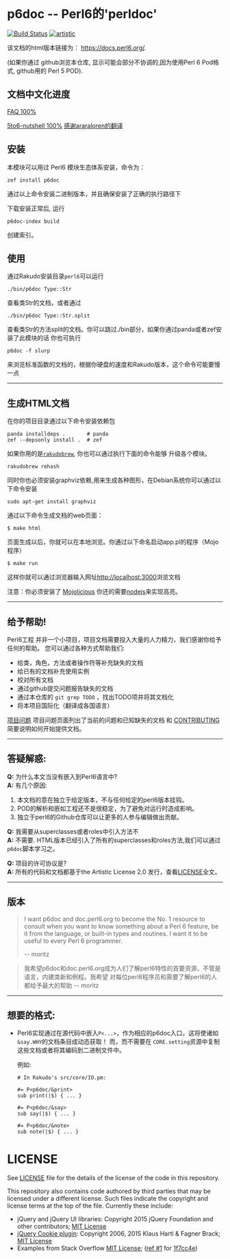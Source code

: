 # p6doc -- Perl6的'perldoc'

[![Build Status](https://travis-ci.org/perl6/doc.svg?branch=master)](https://travis-ci.org/perl6/doc) [![artistic](https://img.shields.io/badge/license-Artistic%202.0-blue.svg?style=flat)](https://opensource.org/licenses/Artistic-2.0)

该文档的html版本链接为： https://docs.perl6.org/.

(如果你通过 github浏览本仓库, 显示可能会部分不协调的,因为使用Perl 6 Pod格式, github用的 Perl 5 POD).

## 文档中文化进度

[FAQ 100%](cndoc/cnfaq.md) 

[5to6-nutshell 100%](cndoc/cn5to6-nutshell.md) 
[感谢araraloren的翻译](https://github.com/araraloren/perl6-documents-zh/blob/master/language/5to6-nutshell.adoc#%E6%AD%A3%E5%88%99%E8%A1%A8%E8%BE%BE%E5%BC%8F)
## 安装


本模块可以用过 Perl6 模块生态体系安装，命令为：

    zef install p6doc

通过以上命令安装二进制版本，并且确保安装了正确的执行路径下

下载安装正常后, 运行

    p6doc-index build

创建索引。

## 使用

通过Rakudo安装目录`perl6`可以运行

    ./bin/p6doc Type::Str

查看类Str的文档，或者通过

    ./bin/p6doc Type::Str.split

查看类Str的方法split的文档。你可以跳过./bin部分，如果你通过panda或者zef安装了此模块的话
你也可执行

    p6doc -f slurp


来浏览标准函数的文档的，根据你硬盘的速度和Rakudo版本，这个命令可能要慢一点

-------

## 生成HTML文档


在你的项目目录通过以下命令安装依赖包

    panda installdeps .       # panda
    zef --depsonly install .  # zef

如果你用的是[`rakudobrew`](https://github.com/tadzik/rakudobrew), 你也可以通过执行下面的命令能够
升级各个模块。

    rakudobrew rehash

同时你也必须安装graphviz依赖,用来生成各种图形，在Debian系统你可以通过以下命令安装

    sudo apt-get install graphviz

通过以下命令生成文档的web页面：

    $ make html


页面生成以后，你就可以在本地浏览。你通过以下命名启动app.pl的程序（Mojo程序）

    $ make run

这样你就可以通过浏览器输入网址[http://localhost:3000](http://localhost:3000)浏览文档

注意：你必须安装了 [Mojolicious](https://metacpan.org/pod/Mojolicious)
你还的需要[nodejs](https://nodejs.org)来实现高亮。

---------

## 给予帮助!


Perl6工程 并非一个小项目，项目文档需要投入大量的人力精力，我们感谢你给予任何的帮助。
您可以通过各种方式帮助我们:

 * 给类，角色，方法或者操作符等补充缺失的文档
 * 给已有的文档补充使用实例
 * 校对所有文档
 * 通过github提交问题报告缺失的文档
 * 通过本仓库的 `git grep TODO` ，找出TODO项并将其文档化
 * 将本项目国际化（翻译成各国语言）

[项目问题](https://github.com/perl6/doc/issues) 项目问题页面列出了当前的问题和已知缺失的文档
和 [CONTRIBUTING](CONTRIBUTING.md) 简要说明如何开始提供文档。

--------

## 答疑解惑:

**Q:** 为什么本文当没有嵌入到Perl6语言中?<br>
**A:** 有几个原因:

  1. 本文档的意在独立于给定版本，不与任何给定的perl6版本挂钩。 
  2. POD的解析和嵌如工程还不是很稳定，为了避免对运行时造成影响。
  3. 独立于perl6的Github仓库可以让更多的人参与编辑做出贡献。

**Q:** 我需要从superclasses或者roles中引入方法不<br>
**A:** 不需要. HTML版本已经引入了所有的superclasses和roles方法,我们可以通过`p6doc`脚本学习之。

**Q:** 项目的许可协议是?<br>
**A:** 所有的代码和文档都基于the Artistic License 2.0 发行，查看[LICENSE](LICENSE)全文。

--------

## 版本

> I want p6doc and doc.perl6.org to become the No. 1 resource to consult
> when you want to know something about a Perl 6 feature, be it from the
> language, or built-in types and routines. I want it to be useful to every
> Perl 6 programmer.
>
>    -- moritz


> 我希望p6doc和doc.perl6.org成为人们了解perl6特性的首要资源，不管是语言，内建类新和例程。我希望
> 对每位perl6程序员和需要了解perl6的人都给予最大的帮助
                                                         -- moritz
--------

## 想要的格式:

 *  Perl6实现通过在源代码中嵌入`P<...>`，作为相应的p6doc入口，这将使诸如 `&say.WHY`的文档条目成动态获取！
而，而不需要在 `CORE.setting`资源中复制这些文档或者将其编码到二进制文件中。
    
     例如:

        # In Rakudo's src/core/IO.pm:

        #= P<p6doc/&print>
        sub print(|$) { ... }

        #= P<p6doc/&say>
        sub say(|$) { ... }

        #= P<p6doc/&note>
        sub note(|$) { ... }

# LICENSE

See [LICENSE](LICENSE) file for the details of the license of the code in this repository.

This repository also contains code authored by third parties that may be licensed under a different license. Such
files indicate the copyright and license terms at the top of the file. Currently these include:

* jQuery and jQuery UI libraries: Copyright 2015 jQuery Foundation and other contributors; [MIT License](http://creativecommons.org/licenses/MIT)
* [jQuery Cookie plugin](https://github.com/js-cookie/js-cookie):
  Copyright 2006, 2015 Klaus Hartl & Fagner Brack;
  [MIT License](http://creativecommons.org/licenses/MIT)
* Examples from Stack Overflow [MIT License](http://creativecommons.org/licenses/MIT); ([ref #1](http://stackoverflow.com/a/43669837/215487) for [1f7cc4e](https://github.com/perl6/doc/commit/1f7cc4efa0da38b5a9bf544c9b13cc335f87f7f6))
